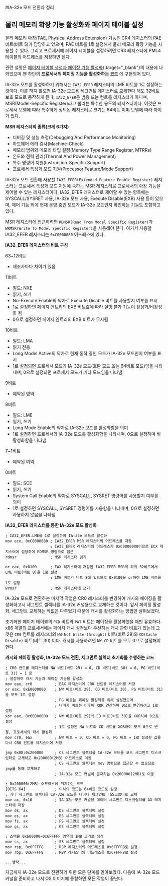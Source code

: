 #IA-32e 모드 전환과 정리

## 물리 메모리 확장 기능 활성화와 페이지 테이블 설정

물리 메모리 확장(PAE, Physical Address Extension) 기능은 CR4 레지스터의 PAE 비트(비트 5)가 담당하고 있으며, PAE 비트를 1로 설정해서 물리 메모리 확장 기능을 사용할 수 있다.
그리고 프로세서에 페이지 테이블을 설정하려면 CR3 레지스터에 PML4 테이블의 어드레스를 저장하면 된다.

관련 설명은 [페이지 테이블 생성과 페이징 기능 활성화](https://knero.github.io/#/contents?path=/contents/dev/2020/04/22/os-study-20.md&date=2020.04.22&page=1){:target="_blank"}의 내용에 나와있으며 맨 하단의 **프로세서의 페이징 기능을 활성화하는 코드** 에 구현되어 있다.

IA-32e 모드를 활성화하기 위해서는 `IA32_EFER` 레지스터의 LME 비트를 1로 설정하는 것이다. 이를 하지 않으면 IA-32e 모드용 세그먼트 레지스터로 교체한다 해도 32비트 보호 모드로 동작하게 된다.
`IA32_EFER`은 범용 또는 컨트롤 레지스터가 아니며, MSR(Model-Sepcific Register)라고 불리는 특수한 용도의 레지스터이다. 
이것은 프로세서 모델에 따라 특수하게 정의된 레지스터로 크기는 64비트 이며 모델에 따라 차이가 있다.

**MSR 레지스터의 종류(크게 6가지)**

- 디버깅 및 성능 측정(Debugging And Performance Monitoring)
- 하드웨어 에러 검사(Machine-Check)
- 메모리 범위와 메모리 타입 설정(Memory Type Range Register, MTRRs)
- 온도와 전력 관리(Thermal And Power Management)
- 특수 명령어 지원(Instruction-Specific Support)
- 프로세서 특성과 모드 지원(Processor Feature/Mode Support)

IA-32e 모드 전환에 사용할 `IA32_EFER(Extended Feature Enable Register)` 레지스터는 프로세서 특성과 모드 지원에 속하는 MSR 레지스터로 프로세서의 확장 기능을 제어할 수 있는 레지스터이다.
IA32_EFER 레지스터로 제어할 수 있는 항목에는 SYSCALL/SYSRET 사용, IA-32e 모드 사용, Execute Disable(EXB) 사용 등이 있으며, 제어 기능 외에 현재 운영 중인 모드가 IA-32e 모드인지 확인하는 기능도 포함하고 있다.

MSR 레지스터에 접근하려면 `RDMSR(Read From Model Specific Register)`과 `WRMSR(Write To Model Specific Register)`을 사용해야 한다.
여기서 사용할 IA32_EFER 레지스터는 `0xC0000080` 어드레스에 있다.

**IA32_EFER 레지스터의 비트 구성**

63~12비트

- 제조사마다 차이가 있음

11비트

- 필드: NXE
- 읽기, 쓰기
- No-Execute Enable의 약자로 Execute Disable 비트를 사용할지 여부를 표시
- 1로 설정하면 페이지 엔트리의 EXB 비트값에 따라 실행 불가 기능이 활성화/비활성화 됨
- 0으로 설정하면 페이지 엔트리의 EXB 비트가 무시됨

10비트

- 필드: LMA
- 읽기 전용
- Long Model Active의 약자로 현재 동작 중인 모드가 IA-32e 모드인지 여부를 표시
- 1로 설정되면 프로세서 모드가 IA-32e 모드(호환 모드 또는 64비트 모드)임을 나타내며, 0으로 설정되면 프로세서 모드가 기타 모드임을 나타냄

9비트

- 예약된 영역

8비트

- 필드: LME
- 일기, 쓰기
- Long Mode Enable의 약자로 IA-32e 모드를 활성화함을 의미
- 1로 설정하면 프로세서의 IA-32e 모드를 활성화함을 나타내며, 0으로 설정하며 비활성화함을 나타냄

7~1비트
- 예약된 여역

0비트
- 필드: SCE
- 읽기, 쓰기
- System Call Enable의 약자로 SYSCALL, SYSRET 명령어를 사용할지 여부를 의미
- 1로 설정하면 SYSCALL, SYSRET 명령어를 사용함을 나타내며, 0으로 설정하면 사용하지 않음을 나타냄

**IA32_EFER 레지스터를 통한 IA-32e 모드 활성화**
```
; IA32_EFER.LME를 1로 설정하여 IA-32e 모드르 활성화
mov ecx, 0xC0000080 ; IA32_EFER MSR 레지스터의 어드레스를 저장
                    ; IA32_EFER 레지스터의 어드레스가 0xC0000080이므로 ECX 레지스터에 설정하여 RDMSR 명령으로 접근
rdmsr               ; MSR 레지스터 읽기

or eax, 0x0100      ; EAX 레지스터에 저장된 IA32_EFER MSR의 하위 32비트에서 LME 비트(비트 8)을 1로 설정
                    ; LME 비트가 비트 8에 있으므로 0x0100을 or하여 LME 비트를 1로 설정
wrmsr               ; MSR 레지스터에 쓰기
```

IA-32e 모드로 전환하는 마지막 작업은 CR0 레지스터를 변경하여 캐시와 페이징을 활성화하고서 세그먼트 셀렉터를 IA-32e 커널용으로 교체하는 것이다.
앞서 페이징 활성화, 세그먼트 교체하는 작없은 다루었기 때문에 캐시를 활성화하는 방법만 살펴보겠다.

초기화한 페이지 테이블의 `PCD` 비트와 `PWT` 비트는 페이징을 활성화했을 때만 유효하다. x86 계열의 프로세서에는 페이지 캐시 설정보다 우선하는 캐시 관련 비트가 있는데
그것은 `CR0` 컨트롤 레지스터의 `NW(Not Write-throught)` 비트(비트 29)와 `CD(Cache Disable)` 비트(비트 30) 이다.
캐시를 사용하려면 `NW`, `CD` 비트를 모두 0으로 설정해야 한다.

**캐시와 페이징 활성화, IA-32e 모드 전환, 세그먼트 셀렉터 초기화를 수행하는 코드**
```
; CR0 컨트롤 레지스터를 NW 비트(비트 29) = 0, CD 비트(비트 30) = 0, PG 비트(비트 31) = 1 로
; 설정하여 캐시 기능과 페이징 기능을 활성화
mov eax, cr0          ; EAX 레지스터에 CR0 컨트롤 레지스터를 저장
or eax, 0xE0000000    ; NW 비트(비트 29), CD 비트(비트 30), PG 비트(비트 31)을 모두 1로 설정
                      ; PG 비트는 페이징 활성화를 위해 설정했으며
                      ; 나머지 비트는 이후에 XOR 연산하여 0으로 변경하려고 1로 설정
xor eax, 0x60000000   ; NW 비트(비트 29)와 CD 비트(비트 30)을 XOR하여 0으로 설정
                      ; 1로 설정된 NW 비트와 CD 비트를 XOR하여 모두 0으로 변경, 프로세서의 캐시 활성화
mov cr0, eax          ; NW 비트 = 0, CD 비트 = 0, PG 비트 = 1로 설정한 값을 다시 CR0 컨트롤 레지스터에 저장

jmp 0x08:0x200000     ; CS 세그먼트 셀렉터를 IA-32e 모드용 코드 세그먼트 디스크립터로 교체하고 0x200000(2MB) 어드레스로 이동
                      ; CS 세그먼트 셀렉터는 mov 명령으로 접근할 수 없으므로 jmp를 통해 교체하고
                      ; IA-32e 모드 커널이 존재하는 0x200000(2MB)로 이동

; 0x200000(2MB) 어드레스에 위치하는 코드
[BITS 64]             ; 이하의 코드는 64비트 코드로 설정
; 기타 세그먼트 셀렉터를 IA-32e 모드용 데이터 세그먼트 디스크립터로 교체
mov ax, 0x10          ; IA-32e 모드 커널용 데이터 세그먼트 디스크립터를 AX 레지스터에 저장
mov ds, ax            ; DS 세그먼트 셀렉터에 설정
mov es, ax            ; ES 세그먼트 셀렉터에 설정
mov fs, ax            ; FS 세그먼트 셀렉터에 설정
mov gs, ax            ; GS 세그먼트 셀렉터에 설정

; 스택을 0x600000~0x6FFFFF 영역에 1MB 크기로 생성
mov ss, ax            ; SS 세그먼트 셀렉터에 설정
mov rsp, 0x6FFFF8     ; RSP 레지스터의 어드레스를 0x6FFFF8로 설정
mov rbp, 0x6FFFF8     ; RBP 레지스터의 어드레스를 0x6FFFF8로 설정

...생략...
```

지금까지 IA-32e 모드로 전환하기 위한 모든 단계를 알아보았다. 다음에 IA-32e 모드 커널을 준비하고 나서 OS 이미지에 통합하면 모든 작업이 끝난다.